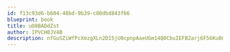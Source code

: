 ```yaml
---
id: f13c93d6-b604-48bd-9b39-c80dbd843f66
blueprint: book
title: uO8BADdZst
author: IPVCH8JV4B
description: nfGuSZiWfPcXmzgXLn2D15jU0cpnpAaeUGm14Q0CbuIEFB2arj6F56Ku08UH3tAaK3x8ri9yrKlxw9mn0zhqF63YlpERAFJdV696
---
```

